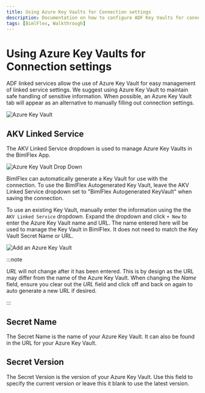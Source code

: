 ```yaml
---
title: Using Azure Key Vaults for Connection settings
description: Documentation on how to configure ADF Key Vaults for connection settings with menu options, secret names, and secret versions
tags: [BimlFlex, Walkthrough]
---
```


# Using Azure Key Vaults for Connection settings

ADF linked services allow the use of Azure Key Vault for easy management of linked service settings. We suggest using Azure Key Vault to maintain safe handling of sensitive information. When possible, an Azure Key Vault tab will appear as an alternative to manually filling out connection settings.

![Azure Key Vault](/img/bimlflex/bimlflex-ss-app-connections-akv.png "Azure Key Vault")

## AKV Linked Service

The AKV Linked Service dropdown is used to manage Azure Key Vaults in the BimlFlex App.

![Azure Key Vault Drop Down](/img/bimlflex/bimlflex-ss-app-connections-akv-dd.png "Azure Key Vault Drop Down")

BimlFlex can automatically generate a Key Vault for use with the connection. To use the BimlFlex Autogenerated Key Vault, leave the AKV Linked Service dropdown set to "BimlFlex Autogenerated KeyVault" when saving the connection.

To use an existing Key Vault, manually enter the information using the the `AKV Linked Service` dropdown. Expand the dropdown and click `+ New` to enter the Azure Key Vault name and URL. The name entered here will be used to manage the Key Vault in BimlFlex. It does not need to match the Key Vault Secret Name or URL.

![Add an Azure Key Vault](/img/bimlflex/bimlflex-ss-app-connections-akv-add.png "Add an Azure Key Vault")



:::note

*URL* will not change after it has been entered.
This is by design as the URL may differ from the name of the Azure Key Vault.
When changing the *Name* field, ensure you clear out the *URL* field and click off and back on again to auto generate a new URL if desired.

:::


## Secret Name

The Secret Name is the name of your Azure Key Vault. It can also be found in the URL for your Azure Key Vault.

## Secret Version

The Secret Version is the version of your Azure Key Vault. Use this field to specify the current version or leave this it blank to use the latest version.

